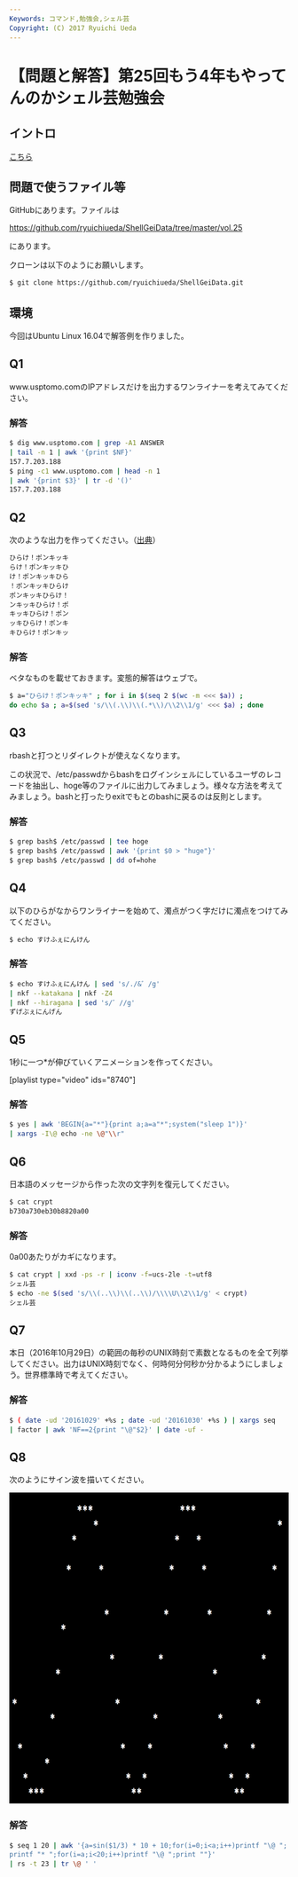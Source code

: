 ```yaml
---
Keywords: コマンド,勉強会,シェル芸
Copyright: (C) 2017 Ryuichi Ueda
---
```


# 【問題と解答】第25回もう4年もやってんのかシェル芸勉強会
<h2>イントロ</h2>

<a href="https://blog.ueda.asia/?presenpress=%e7%ac%ac25%e5%9b%9e%e3%82%82%e3%81%864%e5%b9%b4%e3%82%82%e3%82%84%e3%81%a3%e3%81%a6%e3%82%93%e3%81%ae%e3%81%8b%e3%82%b7%e3%82%a7%e3%83%ab%e8%8a%b8%e5%8b%89%e5%bc%b7%e4%bc%9a">こちら</a>
<h2>問題で使うファイル等</h2>
GitHubにあります。ファイルは

<a href="https://github.com/ryuichiueda/ShellGeiData/tree/master/vol.24" target="_blank">https://github.com/ryuichiueda/ShellGeiData/tree/master/vol.25</a>

にあります。

クローンは以下のようにお願いします。

```bash
$ git clone https://github.com/ryuichiueda/ShellGeiData.git
```

<h2>環境</h2>
今回はUbuntu Linux 16.04で解答例を作りました。
<h2>Q1</h2>
www.usptomo.comのIPアドレスだけを出力するワンライナーを考えてみてください。
<h3>解答</h3>

```bash
$ dig www.usptomo.com | grep -A1 ANSWER 
| tail -n 1 | awk '{print $NF}'
157.7.203.188
$ ping -c1 www.usptomo.com | head -n 1 
| awk '{print $3}' | tr -d '()'
157.7.203.188
```

<h2>Q2</h2>
次のような出力を作ってください。（<a href="http://togetter.com/li/1041621" target="_blank">出典</a>）

```bash
ひらけ！ポンキッキ
らけ！ポンキッキひ
け！ポンキッキひら
！ポンキッキひらけ
ポンキッキひらけ！
ンキッキひらけ！ポ
キッキひらけ！ポン
ッキひらけ！ポンキ
キひらけ！ポンキッ
```

<h3>解答</h3>
ベタなものを載せておきます。変態的解答はウェブで。

```bash
$ a="ひらけ！ポンキッキ" ; for i in $(seq 2 $(wc -m <<< $a)) ; 
do echo $a ; a=$(sed 's/\\(.\\)\\(.*\\)/\\2\\1/g' <<< $a) ; done
```

<h2>Q3</h2>
rbashと打つとリダイレクトが使えなくなります。

この状況で、/etc/passwdからbashをログインシェルにしているユーザのレコードを抽出し、hoge等のファイルに出力してみましょう。様々な方法を考えてみましょう。bashと打ったりexitでもとのbashに戻るのは反則とします。
<h3>解答</h3>

```bash
$ grep bash$ /etc/passwd | tee hoge
$ grep bash$ /etc/passwd | awk '{print $0 > "huge"}'
$ grep bash$ /etc/passwd | dd of=hohe
```

<h2>Q4</h2>
以下のひらがなからワンライナーを始めて、濁点がつく字だけに濁点をつけてみてください。

```bash
$ echo すけふぇにんけん
```

<h3>解答</h3>

```bash
$ echo すけふぇにんけん | sed 's/./&゛/g' 
| nkf --katakana | nkf -Z4 
| nkf --hiragana | sed 's/゛//g'
ずげぶぇにんげん
```

<h2>Q5</h2>
1秒に一つ*が伸びていくアニメーションを作ってください。

[playlist type="video" ids="8740"]
<h3>解答</h3>

```bash
$ yes | awk 'BEGIN{a="*"}{print a;a=a"*";system("sleep 1")}' 
| xargs -I\@ echo -ne \@"\\r" 
```

<h2>Q6</h2>
日本語のメッセージから作った次の文字列を復元してください。

```bash
$ cat crypt 
b730a730eb30b8820a00
```

<h3>解答</h3>
0a00あたりがカギになります。

```bash
$ cat crypt | xxd -ps -r | iconv -f=ucs-2le -t=utf8
シェル芸
$ echo -ne $(sed 's/\\(..\\)\\(..\\)/\\\\U\\2\\1/g' < crypt)
シェル芸
```

<h2>Q7</h2>
本日（2016年10月29日）の範囲の毎秒のUNIX時刻で素数となるものを全て列挙してください。出力はUNIX時刻でなく、何時何分何秒か分かるようにしましょう。世界標準時で考えてください。
<h3>解答</h3>

```bash
$ ( date -ud '20161029' +%s ; date -ud '20161030' +%s ) | xargs seq 
| factor | awk 'NF==2{print "\@"$2}' | date -uf - 
```

<h2>Q8</h2>
次のようにサイン波を描いてください。

<a href="b466fc6a3025fb4e2d7d3b98eea47814.png"><img class="aligncenter size-large wp-image-8754" src="b466fc6a3025fb4e2d7d3b98eea47814-1024x871.png" alt="%e3%82%b9%e3%82%af%e3%83%aa%e3%83%bc%e3%83%b3%e3%82%b7%e3%83%a7%e3%83%83%e3%83%88-2016-10-27-21-04-17" width="660" height="561" /></a>
<h3>解答</h3>

```bash
$ seq 1 20 | awk '{a=sin($1/3) * 10 + 10;for(i=0;i<a;i++)printf "\@ ";
printf "* ";for(i=a;i<20;i++)printf "\@ ";print ""}' 
| rs -t 23 | tr \@ ' ' 
```

